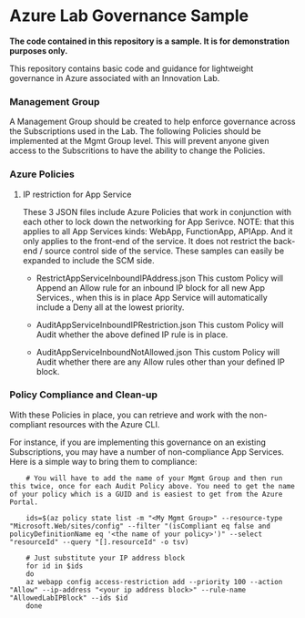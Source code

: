 # Azure Lab Governance Sample  

**The code contained in this repository is a sample. It is for demonstration purposes only.** 

This repository contains basic code and guidance for lightweight governance in Azure associated with an Innovation Lab.

### Management Group

A Management Group should be created to help enforce governance across the Subscriptions used in the Lab. The following Policies should be implemented at the Mgmt Group level. This will prevent anyone given access to the Subscritions to have the ability to change the Policies.


### Azure Policies

1. IP restriction for App Service

    These 3 JSON files include Azure Policies that work in conjunction with each other to lock down the networking for App Serivce. NOTE: that this applies to all App Services kinds: WebApp, FunctionApp, APIApp. And it only applies to the front-end of the service. It does not restrict the back-end / source control side of the service. These samples can easily be expanded to include the SCM side. 

    * RestrictAppServiceInboundIPAddress.json
    This custom Policy will Append an Allow rule for an inbound IP block for all new App Services., when this is in place App Service will automatically include a Deny all at the lowest priority. 

    * AuditAppServiceInboundIPRestriction.json
    This custom Policy will Audit whether the above defined IP rule is in place. 

    * AuditAppServiceInboundNotAllowed.json
    This custom Policy will Audit whether there are any Allow rules other than your defined IP block.  



### Policy Compliance and Clean-up

With these Policies in place, you can retrieve and work with the non-compliant resources with the Azure CLI. 

For instance, if you are implementing this governance on an existing Subscriptions, you may have a number of non-compliance App Services. Here is a simple way to bring them to compliance: 

````
    # You will have to add the name of your Mgmt Group and then run this twice, once for each Audit Policy above. You need to get the name of your policy which is a GUID and is easiest to get from the Azure Portal. 

    ids=$(az policy state list -m "<My Mgmt Group>" --resource-type "Microsoft.Web/sites/config" --filter "(isCompliant eq false and policyDefinitionName eq '<the name of your policy>')" --select "resourceId" --query "[].resourceId" -o tsv)

    # Just substitute your IP address block
    for id in $ids
    do
    az webapp config access-restriction add --priority 100 --action "Allow" --ip-address "<your ip address block>" --rule-name "AllowedLabIPBlock" --ids $id
    done

````

